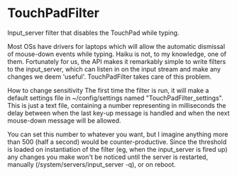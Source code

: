 # TouchPadFilter
Input_server filter that disables the TouchPad while typing.


Most OSs have drivers for laptops which will allow the automatic dismissal of mouse-down events while typing. Haiku is not, to my knowledge, one of them.
Fortunately for us, the API makes it remarkably simple to write filters to the input_server, which can listen in on the input stream and make any changes we deem 'useful'. TouchPadFilter takes care of this problem.

How to change sensitivity
The first time the filter is run, it will make a default settings file in ~/config/settings named "TouchPadFilter_settings". This is just a text file, containing a number representing in milliseconds the delay between when the last key-up message is handled and when the next mouse-down message will be allowed.

You can set this number to whatever you want, but I imagine anything more than 500 (half a second) would be counter-productive. Since the threshold is loaded on instantiation of the filter (eg, when the input_server is fired up) any changes you make won't be noticed until the server is restarted, manually (/system/servers/input_server -q), or on reboot.
